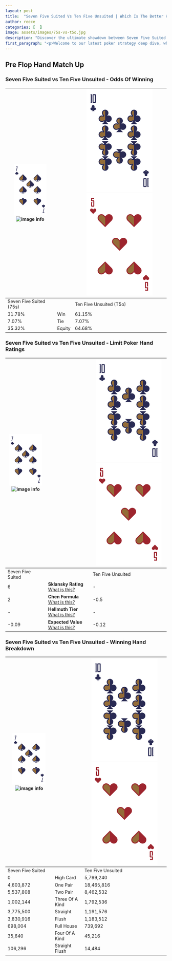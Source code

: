 ```yaml
---
layout: post
title:  "Seven Five Suited Vs Ten Five Unsuited | Which Is The Better Hand In Poker? A Complete Guide"
author: reece
categories: [  ]
image: assets/images/75s-vs-t5o.jpg
description: "Discover the ultimate showdown between Seven Five Suited and Ten Five Unsuited in poker! Uncover the odds, strategies, and scenarios where one hand triumphs over the other. Get ready to up your poker game with this thrilling analysis."
first_paragraph: "<p>Welcome to our latest poker strategy deep dive, where we're pitting two distinct hands against each other in a high-stakes showdown: Seven Five Suited vs Ten Five Unsuited.</p><p>In the dynamic world of poker, every decision counts, and knowing which hand holds the upper hand is key to your success at the table.</p><p>In this article, we'll dissect these two hands, explore the scenarios where one dominates the other, and equip you with the knowledge to make strategic choices that can tip the odds in your favor.</p><p>Get ready to unravel the intriguing dynamics of these poker hands and elevate your game to new heights.</p>"
---
```




[comment]: # (sp0)

## Pre Flop Hand Match Up

<div class="table hand-ratings" markdown="1"> 



### Seven Five Suited vs Ten Five Unsuited - Odds Of Winning


    
| ![image info](assets/images/hand1/7.png) ![image info](assets/images/hand1/5s.png) |  | ![image info](assets/images/hand2/T.png) ![image info](assets/images/hand2/5o.png) |
| -------- | -------- | -------- |
| Seven Five Suited (75s) |  | Ten Five Unsuited (T5o) |
| 31.78% | Win | 61.15% |
| 7.07% | Tie | 7.07% |
| 35.32% | Equity | 64.68% |




[comment]: # (sp1)



### Seven Five Suited vs Ten Five Unsuited - Limit Poker Hand Ratings


    
| ![image info](assets/images/hand1/7.png) ![image info](assets/images/hand1/5s.png) |  | ![image info](assets/images/hand2/T.png) ![image info](assets/images/hand2/5o.png) |
| -------- | -------- | -------- |
| Seven Five Suited |  | Ten Five Unsuited |
| 6 | **Sklansky Rating** [What is this?](/sklansky-rating-explained) | - |
| 2 | **Chen Formula** [What is this?](/chen-formula-explained) | -0.5 |
| - | **Hellmuth Tier** [What is this?](/Hellmuth-tier-explained) | - |
| -0.09 | **Expected Value** [What is this?](/expected-value-explained) | -0.12 |




[comment]: # (sp2)



### Seven Five Suited vs Ten Five Unsuited - Winning Hand Breakdown


    
| ![image info](assets/images/hand1/7.png) ![image info](assets/images/hand1/5s.png) |  | ![image info](assets/images/hand2/T.png) ![image info](assets/images/hand2/5o.png) |
| -------- | -------- | -------- |
| Seven Five Suited |  | Ten Five Unsuited |
| 0 | High Card | 5,799,240 |
| 4,603,872 | One Pair | 18,465,816 |
| 5,537,808 | Two Pair | 8,462,532 |
| 1,002,144 | Three Of A Kind | 1,792,536 |
| 3,775,500 | Straight | 1,191,576 |
| 3,830,916 | Flush | 1,183,512 |
| 698,004 | Full House | 739,692 |
| 35,640 | Four Of A Kind | 45,216 |
| 106,296 | Straight Flush | 14,484 |




[comment]: # (sp3)



</div>

[comment]: # (sp4)



[comment]: # (sp5)

